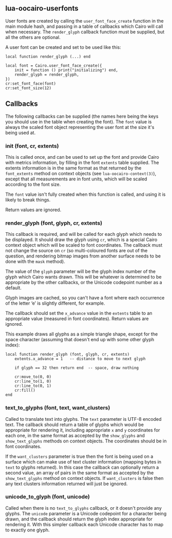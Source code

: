 ## lua-oocairo-userfonts

User fonts are created by calling the `user_font_face_create` function
in the main module hash, and passing in a table of callbacks which Cairo
will call when necessary.  The `render_glyph` callback function must be
supplied, but all the others are optional.

A user font can be created and set to be used like this:



    local function render_glyph (...) end

    local font = Cairo.user_font_face_create({
        init = function () print("initializing") end,
        render_glyph = render_glyph,
    })
    cr:set_font_face(font)
    cr:set_font_size(12)

## Callbacks

The following callbacks can be supplied (the names here being the keys
you should use in the table when creating the font).  The `font`
value is always the scaled font object representing the user font at
the size it's being used at.



### init (font, cr, extents)

This is called once, and can be used to set up the font and provide Cairo
with metrics information, by filling in the font `extents` table supplied.
The extents information is in the same format as that returned by the
`font_extents` method on context objects (see `lua-oocairo-context(3)`),
except that all measurements are in font units, which will be scaled
according to the font size.

The `font` value isn't fully created when this function is called, and
using it is likely to break things.

Return values are ignored.

### render_glyph (font, glyph, cr, extents)

This callback is required, and will be called for each glyph which needs
to be displayed.  It should draw the glyph using `cr`, which is a special
Cairo context object which will be scaled to font coordinates.  The
callback must not change the source on `cr` (so multi-coloured fonts are
out of the question, and rendering bitmap images from another surface needs
to be done with the `mask` method).

The value of the `glyph` parameter will be the glyph index number of
the glyph which Cairo wants drawn.  This will be whatever is determined
to be appropriate by the other callbacks, or the Unicode codepoint number
as a default.

Glyph images are cached, so you can't have a font where each occurrence
of the letter ‘e’ is slightly different, for example.

The callback should set the `x_advance` value in the `extents`
table to an appropriate value (measured in font coordinates).
Return values are ignored.

This example draws all glyphs as a simple triangle shape, except
for the space character (assuming that doesn't end up with some
other glyph index):



    local function render_glyph (font, glyph, cr, extents)
        extents.x_advance = 1   -- distance to move to next glyph

        if glyph == 32 then return end  -- space, draw nothing

        cr:move_to(0, 0)
        cr:line_to(1, 0)
        cr:line_to(0, 1)
        cr:fill()
    end

### text_to_glyphs (font, text, want_clusters)

Called to translate text into glyphs.  The `text` parameter is UTF-8
encoded text.  The callback should return a table of glyphs which would
be appropriate for rendering it, including appropriate `x` and `y`
coordinates for each one, in the same format as accepted by the
`show_glyphs` and `show_text_glyphs` methods on context objects.
The coordinates should be in font coordinates.

If the `want_clusters` parameter is true then the font is being used on
a surface which can make use of text cluster information (mapping bytes
in `text` to glyphs returned).  In this case the callback can optionally
return a second value, an array of pairs in the same format as accepted
by the `show_text_glyphs` method on context objects.  If `want_clusters`
is false then any text clusters information returned will just be
ignored.

### unicode_to_glyph (font, unicode)

Called when there is no `text_to_glyphs` callback, or it doesn't provide
any glyphs.  The `unicode` parameter is a Unicode codepoint for a character
being drawn, and the callback should return the glyph index appropriate
for rendering it.  With this simpler callback each Unicode character has to
map to exactly one glyph.
